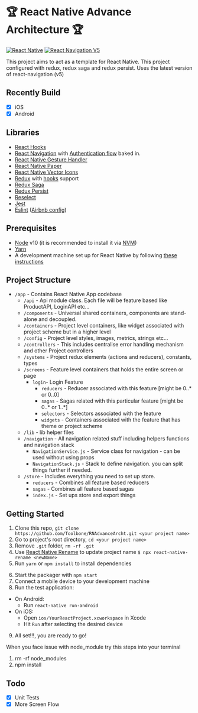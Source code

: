 #  🏆 React Native Advance Architecture 🏆 

[![React Native](https://img.shields.io/badge/React%20Native-v0.63.2-green.svg)](https://facebook.github.io/react-native/)
[![React Navigation V5](https://img.shields.io/badge/React%20Navigation-v5.7.3-blue.svg)](https://reactnavigation.org/)

This project aims to act as a template for React Native. This project configured with redux, redux saga and redux persist. 
Uses the latest version of react-navigation (v5)

## Recently Build
 * [x] iOS
 * [x] Android
 
## Libraries

- [React Hooks](https://reactjs.org/docs/hooks-intro.html)
- [React Navigation](https://reactnavigation.org/) with [Authentication flow](https://reactnavigation.org/docs/auth-flow) baked in.
- [React Native Gesture Handler](https://github.com/kmagiera/react-native-gesture-handler)
- [React Native Paper](https://callstack.github.io/react-native-paper/)
- [React Native Vector Icons](https://github.com/oblador/react-native-vector-icons)
- [Redux](http://redux.js.org/) with [hooks](https://react-redux.js.org/api/hooks) support
- [Redux Saga](https://redux-saga.js.org/)
- [Redux Persist](https://github.com/rt2zz/redux-persist/)
- [Reselect](https://github.com/reduxjs/reselect)
- [Jest](https://facebook.github.io/jest/)
- [Eslint](http://eslint.org/) ([Airbnb config](https://github.com/airbnb/javascript/tree/master/packages/eslint-config-airbnb))

## Prerequisites

- [Node](https://nodejs.org) v10 (it is recommended to install it via [NVM](https://github.com/creationix/nvm))
- [Yarn](https://yarnpkg.com/)
- A development machine set up for React Native by following [these instructions](https://facebook.github.io/react-native/docs/getting-started.html)

## Project Structure

- `/app` - Contains React Native App codebase
  - `/api` - Api module class. Each file will be feature based like ProductAPI, LoginAPI etc...
  - `/components` - Universal shared containers, components are stand-alone and decoupled.
  - `/containers` - Project level containers, like widget associated with project scheme but in a higher level
  - `/config` - Project level styles, images, metrics, strings etc...
  - `/controllers` - This includes centralise error handling mechanism and other Project controllers
  - `/systems` - Project redux elements (actions and reducers), constants, types
  - `/screens` - Feature level containers that holds the entire screen or page 
    - `login`- Login Feature
      - `reducers` - Reducer associated with this feature [might be 0..* or 0..0]
      - `sagas` - Sagas related with this particular feature [might be 0..* or 1..*]
      - `selectors` - Selectors associated with the feature
      - `widgets` - Containers associated with the feature that has theme or project scheme 
  - `/lib` - lib helper files
  - `/navigation` - All navigation related stuff including helpers functions and navigation stack
    - `NavigationService.js` - Service class for navigation - can be used without using props
    - `NavigationStack.js` - Stack to define navigation. you can split things further if needed.
  - `/store` - Includes everything you need to set up store.
    - `reducers` - Combines all feature based reducers
    - `sagas` - Combines all feature based sagas
    - `index.js` - Set ups store and export things

## Getting Started

1. Clone this repo, `git clone https://github.com/Toolbone/RNAdvanceArcht.git <your project name>`
2. Go to project's root directory, `cd <your project name>`
3. Remove `.git` folder, `rm -rf .git`
4. Use [React Native Rename](https://github.com/junedomingo/react-native-rename) to update project name `$ npx react-native-rename <newName>`
5. Run `yarn` or `npm install` to install dependencies

6) Start the packager with `npm start`
7) Connect a mobile device to your development machine
8) Run the test application:

- On Android:
  - Run `react-native run-android`
- On iOS:
  - Open `ios/YourReactProject.xcworkspace` in Xcode
  - Hit `Run` after selecting the desired device

9. All set!!!, you are ready to go!


When you face issue with node_module try this steps into your terminal

1. rm -rf node_modules 
2. npm install


## Todo
 * [x] Unit Tests
 * [x] More Screen Flow
